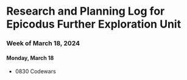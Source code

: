 # Research and Planning Log for Epicodus Further Exploration Unit

### Week of March 18, 2024

#### Monday, March 18

* 0830 Codewars
